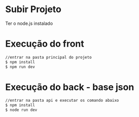 # Subir Projeto

Ter o node.js instalado

# Execução do front
```sh
//entrar na pasta principal do projeto
$ npm install
$ npm run dev
```

# Execução do back - base json
```sh
//entrar na pasta api e executar os comando abaixo
$ npm install
$ node run dev
```
